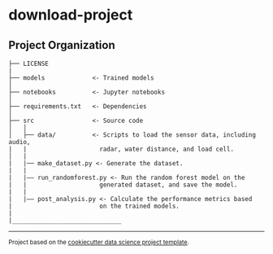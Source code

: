 download-project
==============================

Project Organization
------------

    ├── LICENSE
    |
    ├── models             <- Trained models
    │
    ├── notebooks          <- Jupyter notebooks
    │
    ├── requirements.txt   <- Dependencies
    │
    ├── src                <- Source code
    │   │
    │   ├── data/          <- Scripts to load the sensor data, including audio,
    |   |                    radar, water distance, and load cell.
    │   |
    |   |── make_dataset.py <- Generate the dataset.
    |   |
    |   |—— run_randomforest.py <- Run the random forest model on the
    |   |                    generated dataset, and save the model.
    |   |
    |   |—— post_analysis.py <- Calculate the performance metrics based
    |                        on the trained models.
    |
    |______________________________
--------

<p><small>Project based on the <a target="_blank" href="https://drivendata.github.io/cookiecutter-data-science/">cookiecutter data science project template</a>. </small></p>
